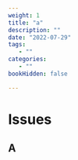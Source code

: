```yaml
---
weight: 1
title: "a"
description: ""
date: "2022-07-29"
tags:
   - ""
categories:
   - ""
bookHidden: false

---
```


# Issues

## A

